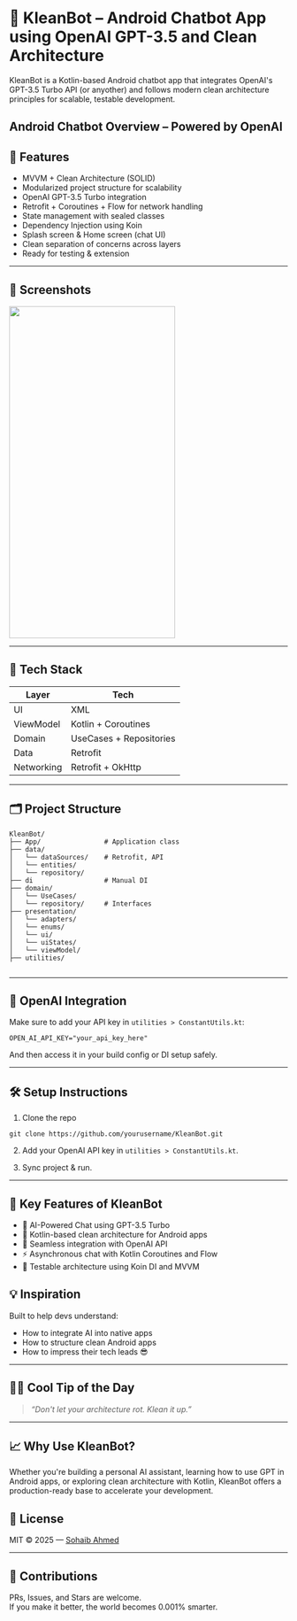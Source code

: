 # 🤖 KleanBot – Android Chatbot App using OpenAI GPT-3.5 and Clean Architecture

KleanBot is a Kotlin-based Android chatbot app that integrates OpenAI's GPT-3.5 Turbo API (or anyother) and follows modern clean architecture principles for scalable, testable development.

## Android Chatbot Overview – Powered by OpenAI

## 🚀 Features

- MVVM + Clean Architecture (SOLID)
- Modularized project structure for scalability
- OpenAI GPT-3.5 Turbo integration
- Retrofit + Coroutines + Flow for network handling
- State management with sealed classes
- Dependency Injection using Koin
- Splash screen & Home screen (chat UI)
- Clean separation of concerns across layers
- Ready for testing & extension

---

## 📸 Screenshots

<img src="https://github.com/user-attachments/assets/84e8d54c-c541-4685-9850-ed4ce3ed35d9" width="300" height="600" />

---

## 🧠 Tech Stack

| Layer       | Tech                      |
|-------------|---------------------------|
| UI          | XML                       |
| ViewModel   | Kotlin + Coroutines       |
| Domain      | UseCases + Repositories   |
| Data        | Retrofit                  |
| Networking  | Retrofit + OkHttp         |

---

## 🗂️ Project Structure

```
KleanBot/
├── App/                # Application class
├── data/
│   └── dataSources/    # Retrofit, API 
│   └── entities/      
│   └── repository/      
├── di                  # Manual DI
├── domain/        
│   └── UseCases/      
│   └── repository/     # Interfaces
├── presentation/      
│   └── adapters/      
│   └── enums/      
│   └── ui/      
│   └── uiStates/      
│   └── viewModel/   
├── utilities/         
 
```

---

## 🔐 OpenAI Integration

Make sure to add your API key in `utilities > ConstantUtils.kt`:

```properties
OPEN_AI_API_KEY="your_api_key_here"
```

And then access it in your build config or DI setup safely.

---

## 🛠️ Setup Instructions

1. Clone the repo

```
git clone https://github.com/yourusername/KleanBot.git
```

2. Add your OpenAI API key in `utilities > ConstantUtils.kt`.

3. Sync project & run.

---

## 🔑 Key Features of KleanBot

- 🤖 AI-Powered Chat using GPT-3.5 Turbo
- 💬 Kotlin-based clean architecture for Android apps
- 🔁 Seamless integration with OpenAI API
- ⚡ Asynchronous chat with Kotlin Coroutines and Flow
- 🧪 Testable architecture using Koin DI and MVVM

## 💡 Inspiration

Built to help devs understand:
- How to integrate AI into native apps
- How to structure clean Android apps
- How to impress their tech leads 😎

---

## 🧙‍♂️ Cool Tip of the Day

> _“Don't let your architecture rot. Klean it up.”_

---

## 📈 Why Use KleanBot?

Whether you're building a personal AI assistant, learning how to use GPT in Android apps, or exploring clean architecture with Kotlin, KleanBot offers a production-ready base to accelerate your development.

## 📜 License

MIT © 2025 — [Sohaib Ahmed](https://github.com/epegasus)

---

## 🙌 Contributions

PRs, Issues, and Stars are welcome.  
If you make it better, the world becomes 0.001% smarter.
